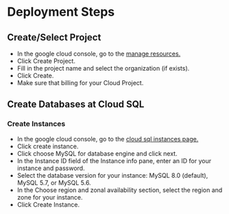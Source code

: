 # Deployment Steps
## Create/Select Project
- In the google cloud console, go to the <a href="https://console.cloud.google.com/cloud-resource-manager?_ga=2.164476732.2092208332.1654525539-1005709317.1653978850&_gac=1.86109802.1654708699.CjwKCAjwkYGVBhArEiwA4sZLuJl4GQyt2LV4NF9_HoNeNlEThAIr7QE_0IyInE7yLzRrq18MZvINhBoCun4QAvD_BwE">manage resources.</a>
- Click Create Project.
- Fill in the project name and select the organization (if exists).
- Click Create.
- Make sure that billing for your Cloud Project.

## Create Databases at Cloud SQL
### Create Instances
- In the google cloud console, go to the <a href="https://console.cloud.google.com/sql?_ga=2.161788991.2092208332.1654525539-1005709317.1653978850&_gac=1.161014607.1654708699.CjwKCAjwkYGVBhArEiwA4sZLuJl4GQyt2LV4NF9_HoNeNlEThAIr7QE_0IyInE7yLzRrq18MZvINhBoCun4QAvD_BwE">cloud sql instances page. </a>
- Click create instance.
- Click choose MySQL for database engine and click next.
- In the Instance ID field of the Instance info pane, enter an ID for your instance and password.
- Select the database version for your instance: MySQL 8.0 (default), MySQL 5.7, or MySQL 5.6.
- In the Choose region and zonal availability section, select the region and zone for your instance.
- Click Create Instance.


    
